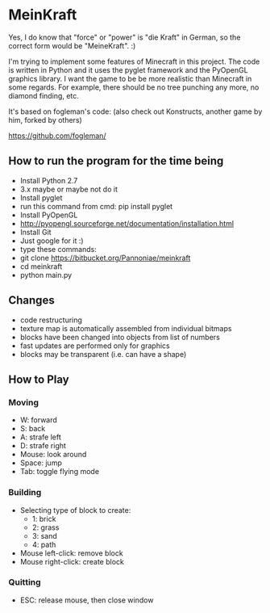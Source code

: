 # MeinKraft


Yes, I do know that "force" or "power" is "die Kraft" in German, so the correct form would be "MeineKraft". :) 

I'm trying to implement some features of Minecraft in this project. The code is written in Python and it uses the pyglet framework and the PyOpenGL graphics library. I want the game to be be more realistic than Minecraft in some regards. For example, there should be no tree punching any more, no diamond finding, etc.

It's based on fogleman's code: (also check out Konstructs, another game by him, forked by others)

https://github.com/fogleman/


## How to run the program for the time being 

* Install Python 2.7
*    3.x maybe or maybe not do it
* Install pyglet
*    run this command from cmd: pip install pyglet
* Install PyOpenGL
*  http://pyopengl.sourceforge.net/documentation/installation.html
* Install Git
*  Just google for it :)
* type these commands:
*    git clone https://bitbucket.org/Pannoniae/meinkraft
*    cd meinkraft
*    python main.py

## Changes

* code restructuring
* texture map is automatically assembled from individual bitmaps
* blocks have been changed into objects from list of numbers
* fast updates are performed only for graphics
* blocks may be transparent (i.e. can have a shape)

## How to Play

### Moving

- W: forward
- S: back
- A: strafe left
- D: strafe right
- Mouse: look around
- Space: jump
- Tab: toggle flying mode

### Building

- Selecting type of block to create:
    - 1: brick
    - 2: grass
    - 3: sand
    - 4: path
- Mouse left-click: remove block
- Mouse right-click: create block

### Quitting

- ESC: release mouse, then close window